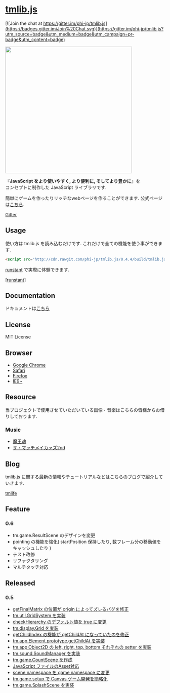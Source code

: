 # [tmlib.js](http://phi-jp.github.com/tmlib.js)

[![Join the chat at https://gitter.im/phi-jp/tmlib.js](https://badges.gitter.im/Join%20Chat.svg)](https://gitter.im/phi-jp/tmlib.js?utm_source=badge&utm_medium=badge&utm_campaign=pr-badge&utm_content=badge)

<img src="https://qiita-image-store.s3.amazonaws.com/0/7756/7aa8af56-c678-0146-d101-3064923f95b9.png" width=400 style="text-align: center;">

『**JavaScript をより使いやすく, より便利に, そしてより豊かに**』を  
コンセプトに制作した JavaScript ライブラリです.

簡単にゲームを作ったりリッチなwebページを作ることができます.
公式ページは[こちら](http://phi-jp.github.io/tmlib.js/).


[Gitter](https://gitter.im/phi-jp/tmlib.js#)

## Usage

使い方は tmlib.js を読み込むだけです.
これだけで全ての機能を使う事ができます.

```html
<script src="http://cdn.rawgit.com/phi-jp/tmlib.js/0.4.4/build/tmlib.js"></script>
```


[runstant](http://qiita.com/phi/items/e7fe30156c43a7690c1a) で実際に体験できます.

[[runstant]](http://goo.gl/B2JcWF)


## Documentation
ドキュメントは[こちら](http://phi-jp.github.io/tmlib.js/docs/index.html)


## License

MIT License


## Browser

- [Google Chrome](http://www.google.co.jp/chrome/intl/ja/landing_ch.html)
- [Safari](http://www.apple.com/jp/safari/)
- [Firefox](http://mozilla.jp/firefox/)
- [IE9~](#)


## Resource
当プロジェクトで使用させていただいている画像・音楽はこちらの皆様からお借りしております.

### Music
- [魔王魂](http://maoudamashii.jokersounds.com/)
- [ザ・マッチメイカァズ2nd](http://osabisi.sakura.ne.jp/m2/)

## Blog

tmlib.js に関する最新の情報やチュートリアルなどはこちらのブログで紹介していきます.

[tmlife](http://tmlife.io)

## Feature

### 0.6

- tm.game.ResultScene のデザインを変更
- pointing の機能を強化( startPosition 保持したり, 数フレーム分の移動値をキャッシュしたり )
- テスト改修
- リファクタリング
- マルチタッチ対応

## Released

### 0.5

- [getFinalMatrix の位置が origin によってズレるバグを修正](https://github.com/phi-jp/tmlib.js/pull/143)
- [tm.util.GridSystem を実装](https://github.com/phi-jp/tmlib.js/commit/04f26429391834b948ecf1b55e8b2d95e3d2ed2a)
- [checkHierarchy のデフォルト値を true に変更](https://github.com/phi-jp/tmlib.js/commit/1ea9499b5ef037d5cec8ed2c8b7ccbc2ea61080c)
- [tm.display.Grid を実装](https://github.com/phi-jp/tmlib.js/commit/90c1b986941df3adfba0847184c841dc883dc134)
- [getChildIndex の機能が getChildAt になっていたのを修正](https://github.com/phi-jp/tmlib.js/commit/103ba47c7631d162f7a79b4c213d7830f00389f1)
- [tm.app.Element.prototype.getChildAt を実装](https://github.com/phi-jp/tmlib.js/commit/103ba47c7631d162f7a79b4c213d7830f00389f1)
- [tm.app.Object2D の left, right, top, bottom それぞれの setter を実装](https://github.com/phi-jp/tmlib.js/commit/a0ca57c3866663794a8aad451f94120dbaaef3a5)
- [tm.sound.SoundManager を実装](https://github.com/phi-jp/tmlib.js/pull/147)
- [tm.game.CountScene を作成](https://github.com/phi-jp/tmlib.js/pull/148)
- [JavaScript ファイルのAsset対応](https://github.com/phi-jp/tmlib.js/issues/146)
- [scene namespace を game namespace に変更](https://github.com/phi-jp/tmlib.js/pull/151)
- [tm.game.setup で Canvas ゲーム開発を簡略化](https://github.com/phi-jp/tmlib.js/pull/152)
- [tm.game.SplashScene を実装](https://github.com/phi-jp/tmlib.js/pull/153)


